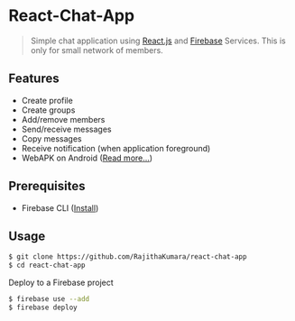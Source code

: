 # React-Chat-App

> Simple chat application using [React.js](https://reactjs.org/) and [Firebase](https://firebase.google.com/) Services. This is only for small network of members.

## Features
- Create profile
- Create groups
- Add/remove members
- Send/receive messages
- Copy messages
- Receive notification (when application foreground)
- WebAPK on Android ([Read more...](https://developers.google.com/web/fundamentals/integration/webapks))

## Prerequisites
- Firebase CLI ([Install](https://firebase.google.com/docs/cli/#install_the_firebase_cli))
## Usage
``` bash
$ git clone https://github.com/RajithaKumara/react-chat-app
$ cd react-chat-app
```
Deploy to a Firebase project
``` bash
$ firebase use --add
$ firebase deploy
```
